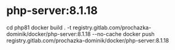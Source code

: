 # php-server:8.1.18
cd php81
docker build . -t registry.gitlab.com/prochazka-dominik/docker/php-server:8.1.18 --no-cache
docker push registry.gitlab.com/prochazka-dominik/docker/php-server:8.1.18
